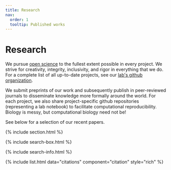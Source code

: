 ```yaml
---
title: Research
nav:
  order: 1
  tooltip: Published works
---
```


# <i class="fas fa-microscope"></i>Research

We pursue [open science](https://en.wikipedia.org/wiki/Open_science) to the fullest extent possible in every project.
We strive for creativity, integrity, inclusivity, and rigor in everything that we do.
For a complete list of all up-to-date projects, see our [lab's github organization](https://github.com/WayScience).

We submit preprints of our work and subsequently publish in peer-reviewed journals to disseminate knowledge more formally around the world.
For each project, we also share project-specific github repositories (representing a lab notebook) to facilitate computational reproducibility.
Biology is messy, but computational biology need not be!

See below for a selection of our recent papers.

{% include section.html %}

{% include search-box.html %}

{% include search-info.html %}

{% include list.html data="citations" component="citation" style="rich" %}
